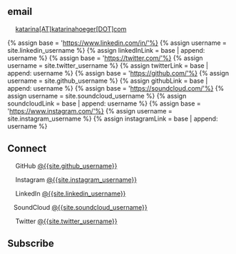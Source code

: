 ## email

[<span class="fa fa-envelope"></span>](mailto:{{site.email}}) &emsp; [katarina[AT]katarinahoeger[DOT]com](mailto:{{site.email}})

<!-- LINK ASSIGNMENT CALCULATIONS -->
{% assign base = 'https://www.linkedin.com/in/'%}
{% assign username = site.linkedin_username %}
{% assign linkedInLink = base | append:  username %}
{% assign base = 'https://twitter.com/'%}
{% assign username = site.twitter_username %}
{% assign twitterLink = base | append:  username %}
{% assign base = 'https://github.com/'%}
{% assign username = site.github_username %}
{% assign githubLink = base | append:  username %}
{% assign base = 'https://soundcloud.com/'%}
{% assign username = site.soundcloud_username %}
{% assign soundcloudLink = base | append:  username %}
{% assign base = 'https://www.instagram.com/'%}
{% assign username = site.instagram_username %}
{% assign instagramLink = base | append:  username %}
## Connect

[<span class="fab fa-github"></span>]({{githubLink}}) &emsp; GitHub [@{{site.github_username}}]({{githubLink}})

[<span class="fab fa-instagram"></span>]({{instagramLink}}) &emsp; Instagram [@{{site.instagram_username}}]({{instagramLink}})

[<span class="fab fa-linkedin"></span>]({{linkedInLink}}) &emsp; LinkedIn [@{{site.linkedin_username}}]({{linkedInLink}})

[<span class="fab fa-soundcloud"></span>]({{soundcloudLink}}) &emsp;SoundCloud [@{{site.soundcloud_username}}]({{soundcloudLink}})

[<span class="fab fa-twitter"></span>]({{twitterLink}}) &emsp; Twitter [@{{site.twitter_username}}]({{twitterLink}})



## Subscribe
